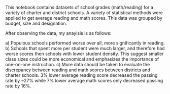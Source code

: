 This notebook contains datasets of school grades (math/reading) for a variety of charter and district schools. 
A variety of statistical methods were applied to get average reading and math scores. This data was grouped by budget, size and designation. 

After observing the data, my anaylsis is as follows:

a) Populous schools performed worse over all, more significantly in reading. 
b) Schools that spent more per student were much larger, and therefore had worse scores then schools with lower student density. This suggest smaller class sizes could be more economical and emphasizes the importance of one-on-one instruction. 
c) More data should be taken to evaluate the discrepancy between reading and math scores between districts and charter schools. 3% lower average reading score decreased the passing rate by ~27% while 7% lower average math scores only decreased passing rate by 16%.
